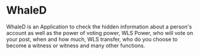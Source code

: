 # WhaleD
WhaleD is an Application to check the hidden information about a person's account as well as the power of voting power, WLS Power, who will vote on your post, when and how much, WLS transfer, who do you choose to become a witness or witness and many other functions.
